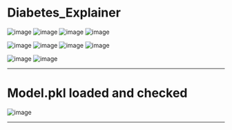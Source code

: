 # Diabetes_Explainer

<detail>
  
![image](https://github.com/user-attachments/assets/a6fad28c-c943-4e45-9941-4ec6b74eca87)
![image](https://github.com/user-attachments/assets/1a3ce032-27b9-4889-bb52-bdfb72d8b754)
![image](https://github.com/user-attachments/assets/3305a421-8d02-4f9c-9302-32bf12ac921e)
![image](https://github.com/user-attachments/assets/2d39b771-9dcc-4f43-9dd2-c26ee490f589)


![image](https://github.com/user-attachments/assets/46f3b0a1-5b0b-4d2a-b0aa-6378925d822a)
![image](https://github.com/user-attachments/assets/1eddf7e1-b0e1-497d-970c-1ba3905c1d66)
![image](https://github.com/user-attachments/assets/6250193a-9032-47e9-8675-90cc8269c5c0)
![image](https://github.com/user-attachments/assets/f040cb98-9116-49b1-b696-6c509e21c848)

![image](https://github.com/user-attachments/assets/cc32525a-ab5a-42b7-b208-00eb64e751ff)
![image](https://github.com/user-attachments/assets/c3fb2398-fc46-4c5f-a156-5fbd470ece54)


--------------------------------
# Model.pkl loaded and checked
![image](https://github.com/user-attachments/assets/2eb5c6d0-4007-42f0-994a-814f5793fa5f)


-----------------------------------------------
</detail>
